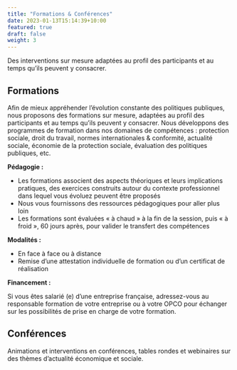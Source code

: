 ```yaml
---
title: "Formations & Conférences"
date: 2023-01-13T15:14:39+10:00
featured: true
draft: false
weight: 3
---
```


Des interventions sur mesure adaptées au profil des participants et au temps qu’ils peuvent y consacrer.

<!--more-->

## Formations

Afin de mieux appréhender l’évolution constante des politiques publiques, nous proposons des formations sur mesure, adaptées au profil des participants et au temps qu’ils peuvent y consacrer.
Nous développons des programmes de formation dans nos domaines de compétences : protection sociale, droit du travail, normes internationales & conformité, actualité sociale, économie de la protection sociale, évaluation des politiques publiques, etc.

**Pédagogie :**

* Les formations associent des aspects théoriques et leurs implications pratiques, des exercices construits autour du contexte professionnel dans lequel vous évoluez peuvent être proposés
* Nous vous fournissons des ressources pédagogiques pour aller plus loin
* Les formations sont évaluées « à chaud » à la fin de la session, puis « à froid », 60 jours après, pour valider le transfert des compétences

**Modalités :**

* En face à face ou à distance
* Remise d’une attestation individuelle de formation ou d’un certificat de réalisation

**Financement :**

Si vous êtes salarié (e) d’une entreprise française, adressez-vous au responsable formation de votre entreprise ou à votre OPCO pour échanger sur les possibilités de prise en charge de votre formation. 

## Conférences

Animations et interventions en conférences, tables rondes et webinaires sur des thèmes d’actualité économique et sociale.
